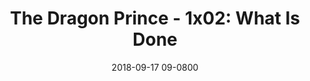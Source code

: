 ---
layout: entry.pug
title: "The Dragon Prince - 1x02: What Is Done"
date: 2018-09-17 09-0800
publishDate: 2018-12-31T00:00:00 -0800
broadcastDate: 2017-09-14 09-0800
categories: watchthroughs the-dragon-prince dragon-prince tdp
draft: true
---